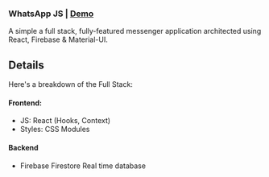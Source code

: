 ### WhatsApp JS | <a href="https://fb-whatsapp-17ac0.web.app/" target="_blank">Demo</a>

A simple a full stack, fully-featured messenger application architected using React, Firebase & Material-UI.

## Details

Here's a breakdown of the Full Stack:

#### Frontend: 
- JS: React (Hooks, Context)
- Styles: CSS Modules

#### Backend
-  Firebase Firestore Real time database
